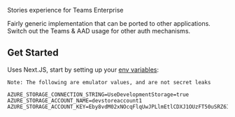 Stories experience for Teams Enterprise

Fairly generic implementation that can be ported to other applications. Switch out the Teams & AAD usage for other auth mechanisms.

## Get Started

Uses Next.JS, start by setting up your [env variables](https://nextjs.org/docs/basic-features/environment-variables):


```Note: The following are emulator values, and are not secret leaks```

```
AZURE_STORAGE_CONNECTION_STRING=UseDevelopmentStorage=true
AZURE_STORAGE_ACCOUNT_NAME=devstoreaccount1
AZURE_STORAGE_ACCOUNT_KEY=Eby8vdM02xNOcqFlqUwJPLlmEtlCDXJ1OUzFT50uSRZ6IFsuFq2UVErCz4I6tq/K1SZFPTOtr/KBHBeksoGMGw==
```

